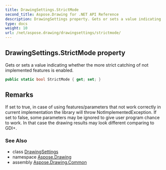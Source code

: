 ```yaml
---
title: DrawingSettings.StrictMode
second_title: Aspose.Drawing for .NET API Reference
description: DrawingSettings property. Gets or sets a value indicating whether the more strict catching of not implemented features is enabled
type: docs
weight: 10
url: /net/aspose.drawing/drawingsettings/strictmode/
---
```

## DrawingSettings.StrictMode property

Gets or sets a value indicating whether the more strict catching of not implemented features is enabled.

```csharp
public static bool StrictMode { get; set; }
```

## Remarks

If set to true, in case of using features/parameters that not work correctly in current implementation the library will throw NotImplementedException. If set to false, some parameters may be ignored to give user program chance to work. In that case the drawing results may look different comparing to GDI+.

### See Also

* class [DrawingSettings](../)
* namespace [Aspose.Drawing](../../drawingsettings/)
* assembly [Aspose.Drawing.Common](../../../)


